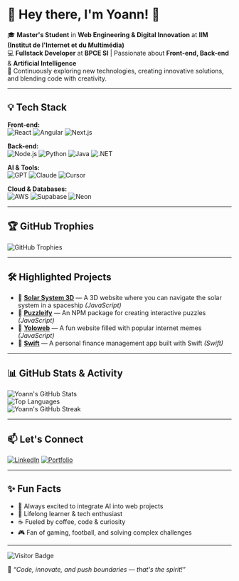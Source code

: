 # 👋 Hey there, I'm Yoann! 🚀

🎓 **Master's Student** in **Web Engineering & Digital Innovation** at **IIM (Institut de l'Internet et du Multimédia)**  
💻 **Fullstack Developer** at **BPCE SI** | Passionate about **Front-end, Back-end** & **Artificial Intelligence**  
🌟 Continuously exploring new technologies, creating innovative solutions, and blending code with creativity.

---

## 💡 Tech Stack

**Front-end:**  
![React](https://img.shields.io/badge/React-20232A?style=for-the-badge&logo=react&logoColor=61DAFB) 
![Angular](https://img.shields.io/badge/Angular-DD0031?style=for-the-badge&logo=angular&logoColor=white) 
![Next.js](https://img.shields.io/badge/Next.js-000000?style=for-the-badge&logo=nextdotjs&logoColor=white)

**Back-end:**  
![Node.js](https://img.shields.io/badge/Node.js-339933?style=for-the-badge&logo=nodedotjs&logoColor=white) 
![Python](https://img.shields.io/badge/Python-3776AB?style=for-the-badge&logo=python&logoColor=white) 
![Java](https://img.shields.io/badge/Java-007396?style=for-the-badge&logo=openjdk&logoColor=white) 
![.NET](https://img.shields.io/badge/.NET-512BD4?style=for-the-badge&logo=dotnet&logoColor=white)

**AI & Tools:**  
![GPT](https://img.shields.io/badge/GPT-6E57E0?style=for-the-badge&logo=openai&logoColor=white) 
![Claude](https://img.shields.io/badge/Claude-8A2BE2?style=for-the-badge&logo=artificialintelligence&logoColor=white) 
![Cursor](https://img.shields.io/badge/Cursor-F7B500?style=for-the-badge&logo=visualstudiocode&logoColor=white)

**Cloud & Databases:**  
![AWS](https://img.shields.io/badge/AWS-FF9900?style=for-the-badge&logo=amazon-aws&logoColor=white) 
![Supabase](https://img.shields.io/badge/Supabase-3ECF8E?style=for-the-badge&logo=supabase&logoColor=white) 
![Neon](https://img.shields.io/badge/Neon-00BFFF?style=for-the-badge&logo=postgresql&logoColor=white)

---

## 🏆 GitHub Trophies

![GitHub Trophies](https://github-profile-trophy.vercel.app/?username=Yoann-CH&theme=radical&no-bg=true&margin-w=10)

---

## 🛠️ Highlighted Projects

- 🌌 **[Solar System 3D](https://github.com/Yoann-CH/system-solaire-3d)** — A 3D website where you can navigate the solar system in a spaceship *(JavaScript)*  
- 🧩 **[Puzzleify](https://github.com/imxale/puzzleify)** — An NPM package for creating interactive puzzles *(JavaScript)*  
- 🦄 **[Yoloweb](https://github.com/Yoann-CH/yoloweb)** — A fun website filled with popular internet memes *(JavaScript)*  
- 💸 **[Swift](https://github.com/Yoann-CH/swift)** — A personal finance management app built with Swift *(Swift)*  


---

## 📊 GitHub Stats & Activity

![Yoann's GitHub Stats](https://github-readme-stats.vercel.app/api?username=Yoann-CH&show_icons=true&theme=radical)  
![Top Languages](https://github-readme-stats.vercel.app/api/top-langs/?username=Yoann-CH&layout=compact&theme=radical)  
![Yoann's GitHub Streak](https://streak-stats.demolab.com/?user=Yoann-CH&theme=radical)  

---

## 📫 Let's Connect

[![LinkedIn](https://img.shields.io/badge/LinkedIn-0077B5?style=for-the-badge&logo=linkedin&logoColor=white)](https://www.linkedin.com) 
[![Portfolio](https://img.shields.io/badge/Portfolio-000?style=for-the-badge&logo=About.me&logoColor=white)](https://your-portfolio-link.com) 

---

## ✨ Fun Facts

- 🤖 Always excited to integrate AI into web projects  
- 🧠 Lifelong learner & tech enthusiast  
- ☕ Fueled by coffee, code & curiosity  
- 🎮 Fan of gaming, football, and solving complex challenges  

---

![Visitor Badge](https://komarev.com/ghpvc/?username=Yoann-CH&style=flat-square&color=brightgreen)

🚀 _“Code, innovate, and push boundaries — that's the spirit!”_
